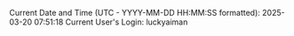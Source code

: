 Current Date and Time (UTC - YYYY-MM-DD HH:MM:SS formatted): 2025-03-20 07:51:18
Current User's Login: luckyaiman
